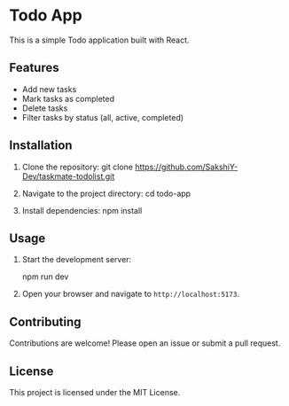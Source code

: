 # Todo App

This is a simple Todo application built with React.

## Features

- Add new tasks
- Mark tasks as completed
- Delete tasks
- Filter tasks by status (all, active, completed)

## Installation

1. Clone the repository:
   git clone https://github.com/SakshiY-Dev/taskmate-todolist.git

2. Navigate to the project directory:
   cd todo-app
3. Install dependencies:
   npm install

## Usage

1. Start the development server:

   npm run dev

2. Open your browser and navigate to `http://localhost:5173`.

## Contributing

Contributions are welcome! Please open an issue or submit a pull request.

## License

This project is licensed under the MIT License.
